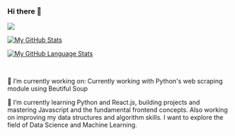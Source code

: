 ### Hi there 👋

<!--
**jayanthsaigithub** is a ✨ _special_ ✨ repository because its `README.md` (this file) appears on your GitHub profile.

Here are some ideas to get you started:

- 🔭 I’m currently working on ...
- 🌱 I’m currently learning ...
- 👯 I’m looking to collaborate on ...
- 🤔 I’m looking for help with ...
- 💬 Ask me about ...
- 📫 How to reach me: ...
- 😄 Pronouns: ...
- ⚡ Fun fact: ...
-->

![](https://komarev.com/ghpvc/?username=jayanthsaigithub)

[![My GitHub Stats](https://github-readme-stats.vercel.app/api/?username=jayanthsaigithub&count_private=true&theme=tokyonight&showicons=true)]()

[![My GitHub Language Stats](https://github-readme-stats.vercel.app/api/top-langs/?username=jayanthsaigithub&langs_count=5&theme=tokyonight)]()


<br/>

🔭 I’m currently working on:
Currently working with Python's web scraping module using Beutiful Soup



🌱 I’m currently learning Python and React.js, building projects and mastering Javascript and the fundamental frontend concepts. Also working on improving my data structures and algorithm skills. I want to explore the field of Data Science and Machine Learning.
